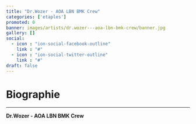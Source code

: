 ```yaml
---
title: "Dr.Wozer - AOA LBN BMK Crew"
categories: ['etaples']
promoted: 0
banner: images/artists/dr.wozer---aoa-lbn-bmk-crew/banner.jpg
gallery: []
social:
  - icon : "ion-social-facebook-outline"
    link : "#"
  - icon : "ion-social-twitter-outline"
    link : "#"
draft: false
---
```


# Biographie
---

**Dr.Wozer - AOA LBN BMK Crew**
